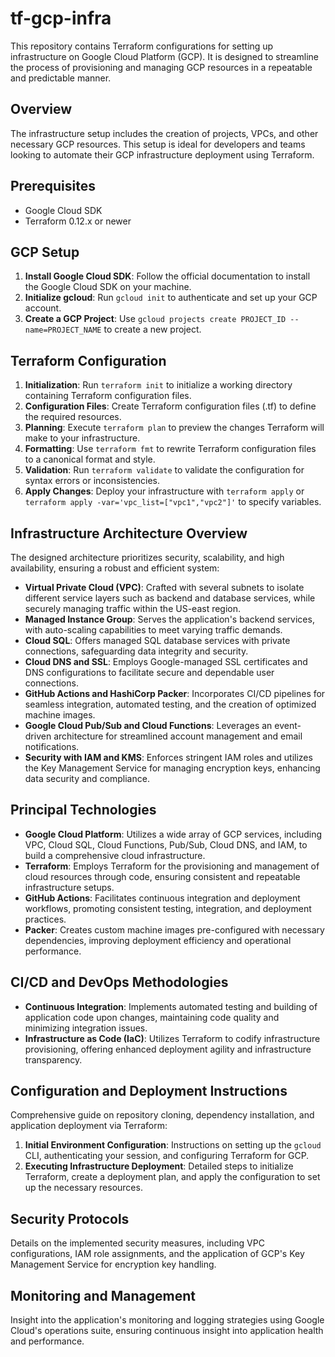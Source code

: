 # tf-gcp-infra

This repository contains Terraform configurations for setting up infrastructure on Google Cloud Platform (GCP). It is designed to streamline the process of provisioning and managing GCP resources in a repeatable and predictable manner.

## Overview

The infrastructure setup includes the creation of projects, VPCs, and other necessary GCP resources. This setup is ideal for developers and teams looking to automate their GCP infrastructure deployment using Terraform.

## Prerequisites

- Google Cloud SDK
- Terraform 0.12.x or newer

## GCP Setup

1. **Install Google Cloud SDK**: Follow the official documentation to install the Google Cloud SDK on your machine.
2. **Initialize gcloud**: Run `gcloud init` to authenticate and set up your GCP account.
3. **Create a GCP Project**: Use `gcloud projects create PROJECT_ID --name=PROJECT_NAME` to create a new project.

## Terraform Configuration

1. **Initialization**: Run `terraform init` to initialize a working directory containing Terraform configuration files.
2. **Configuration Files**: Create Terraform configuration files (.tf) to define the required resources.
3. **Planning**: Execute `terraform plan` to preview the changes Terraform will make to your infrastructure.
4. **Formatting**: Use `terraform fmt` to rewrite Terraform configuration files to a canonical format and style.
5. **Validation**: Run `terraform validate` to validate the configuration for syntax errors or inconsistencies.
6. **Apply Changes**: Deploy your infrastructure with `terraform apply` or `terraform apply -var='vpc_list=["vpc1","vpc2"]'` to specify variables.

## Infrastructure Architecture Overview

The designed architecture prioritizes security, scalability, and high availability, ensuring a robust and efficient system:

- **Virtual Private Cloud (VPC)**: Crafted with several subnets to isolate different service layers such as backend and database services, while securely managing traffic within the US-east region.
- **Managed Instance Group**: Serves the application's backend services, with auto-scaling capabilities to meet varying traffic demands.
- **Cloud SQL**: Offers managed SQL database services with private connections, safeguarding data integrity and security.
- **Cloud DNS and SSL**: Employs Google-managed SSL certificates and DNS configurations to facilitate secure and dependable user connections.
- **GitHub Actions and HashiCorp Packer**: Incorporates CI/CD pipelines for seamless integration, automated testing, and the creation of optimized machine images.
- **Google Cloud Pub/Sub and Cloud Functions**: Leverages an event-driven architecture for streamlined account management and email notifications.
- **Security with IAM and KMS**: Enforces stringent IAM roles and utilizes the Key Management Service for managing encryption keys, enhancing data security and compliance.

## Principal Technologies

- **Google Cloud Platform**: Utilizes a wide array of GCP services, including VPC, Cloud SQL, Cloud Functions, Pub/Sub, Cloud DNS, and IAM, to build a comprehensive cloud infrastructure.
- **Terraform**: Employs Terraform for the provisioning and management of cloud resources through code, ensuring consistent and repeatable infrastructure setups.
- **GitHub Actions**: Facilitates continuous integration and deployment workflows, promoting consistent testing, integration, and deployment practices.
- **Packer**: Creates custom machine images pre-configured with necessary dependencies, improving deployment efficiency and operational performance.

## CI/CD and DevOps Methodologies

- **Continuous Integration**: Implements automated testing and building of application code upon changes, maintaining code quality and minimizing integration issues.
- **Infrastructure as Code (IaC)**: Utilizes Terraform to codify infrastructure provisioning, offering enhanced deployment agility and infrastructure transparency.

## Configuration and Deployment Instructions

Comprehensive guide on repository cloning, dependency installation, and application deployment via Terraform:

1. **Initial Environment Configuration**: Instructions on setting up the `gcloud` CLI, authenticating your session, and configuring Terraform for GCP.
2. **Executing Infrastructure Deployment**: Detailed steps to initialize Terraform, create a deployment plan, and apply the configuration to set up the necessary resources.

## Security Protocols

Details on the implemented security measures, including VPC configurations, IAM role assignments, and the application of GCP's Key Management Service for encryption key handling.

## Monitoring and Management

Insight into the application's monitoring and logging strategies using Google Cloud's operations suite, ensuring continuous insight into application health and performance.
